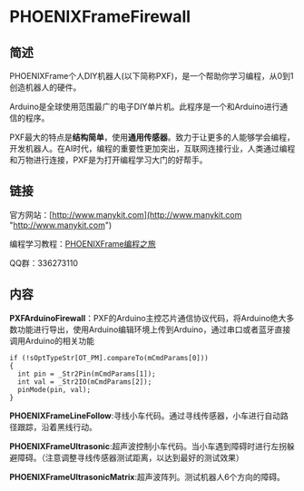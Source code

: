 # PHOENIXFrameFirewall

## 简述 ##
PHOENIXFrame个人DIY机器人(以下简称PXF)，是一个帮助你学习编程，从0到1创造机器人的硬件。

Arduino是全球使用范围最广的电子DIY单片机。此程序是一个和Arduino进行通信的程序。

PXF最大的特点是**结构简单**，使用**通用传感器**。致力于让更多的人能够学会编程，开发机器人。在AI时代，编程的重要性更加突出，互联网连接行业，人类通过编程和万物进行连接，PXF是为打开编程学习大门的好帮手。

## 链接 ##
官方网站：[http://www.manykit.com](http://www.manykit.com "http://www.manykit.com")

编程学习教程：[PHOENIXFrame编程之旅](PHOENIXFrame编程之旅 "https://manykit.gitbooks.io/phoenixframe-programming-journey/content/")


QQ群：336273110

## 内容 ##
**PXFArduinoFirewall**：PXF的Arduino主控芯片通信协议代码，将Arduino绝大多数功能进行导出，使用Arduino编辑环境上传到Arduino，通过串口或者蓝牙直接调用Arduino的相关功能

    if (!sOptTypeStr[OT_PM].compareTo(mCmdParams[0]))
    {
      int pin = _Str2Pin(mCmdParams[1]);
      int val = _Str2IO(mCmdParams[2]);
      pinMode(pin, val);
    }

**PHOENIXFrameLineFollow**:寻线小车代码。通过寻线传感器，小车进行自动路径跟踪，沿着黑线行动。

**PHOENIXFrameUltrasonic**:超声波控制小车代码。当小车遇到障碍时进行左拐躲避障碍。（注意调整寻线传感器测试距离，以达到最好的测试效果）

**PHOENIXFrameUltrasonicMatrix**:超声波阵列。测试机器人6个方向的障碍。

